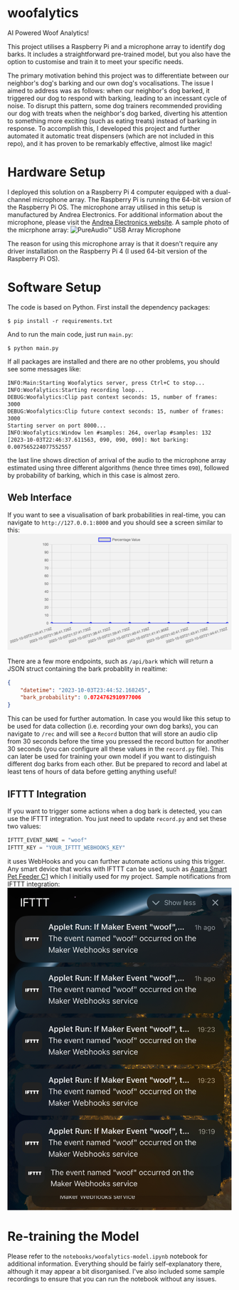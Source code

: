 # woofalytics
AI Powered Woof Analytics!

This project utilises a Raspberry Pi and a microphone array to identify dog barks. It includes a straightforward pre-trained model, but you also have the option to customise and train it to meet your specific needs.

The primary motivation behind this project was to differentiate between our neighbor's dog's barking and our own dog's vocalisations. The issue I aimed to address was as follows: when our neighbor's dog barked, it triggered our dog to respond with barking, leading to an incessant cycle of noise. To disrupt this pattern, some dog trainers recommended providing our dog with treats when the neighbor's dog barked, diverting his attention to something more exciting (such as eating treats) instead of barking in response. To accomplish this, I developed this project and further automated it automatic treat dispensers (which are not included in this repo), and it has proven to be remarkably effective, almost like magic!

# Hardware Setup
I deployed this solution on a Raspberry Pi 4 computer equipped with a dual-channel microphone array. The Raspberry Pi is running the 64-bit version of the Raspberry Pi OS. The microphone array utilised in this setup is manufactured by Andrea Electronics. For additional information about the microphone, please visit the [Andrea Electronics website](https://andreaelectronics.com/array-microphone/).
A sample photo of the micrphone array:
![PureAudio™ USB Array Microphone](https://andreaelectronics.com/wp-content/uploads/2020/09/Andrea-PureAudio-New-USB-Array-Microphone-1024x424-1.jpg)

The reason for using this microphone array is that it doesn't require any driver installation on the Raspberry Pi 4 (I used 64-bit version of the Raspberry Pi OS).

# Software Setup
The code is based on Python. First install the dependency packages:
```shell
$ pip install -r requirements.txt
```

And to run the main code, just run `main.py`:
```shell
$ python main.py
```

If all packages are installed and there are no other problems, you should see some messages like:
```
INFO:Main:Starting Woofalytics server, press Ctrl+C to stop...
INFO:Woofalytics:Starting recording loop...
DEBUG:Woofalytics:Clip past context seconds: 15, number of frames: 3000
DEBUG:Woofalytics:Clip future context seconds: 15, number of frames: 3000
Starting server on port 8000...
INFO:Woofalytics:Window len #samples: 264, overlap #samples: 132
[2023-10-03T22:46:37.611563, 090, 090, 090]: Not barking: 0.007565224077552557
```
the last line shows direction of arrival of the audio to the microphone array estimated using three different algorithms (hence three times `090`), followed by probability of barking, which in this case is almost zero. 

## Web Interface
If you want to see a visualisation of bark probabilities in real-time, you can navigate to `http://127.0.0.1:8000` and you should see a screen similar to this:
![Bark Probability Visualisation](misc/home.png)

There are a few more endpoints, such as `/api/bark` which will return a JSON struct containing the bark probablity in realtime:
```json
{
    "datetime": "2023-10-03T23:44:52.168245", 
    "bark_probability": 0.0724762910977006
}
```
 This can be used for further automation. In case you would like this setup to be used for data collection (i.e. recording your own dog barks), you can navigate to `/rec` and will see a `Record` button that will store an audio clip from 30 seconds before the time you pressed the record button for another 30 seconds (you can configure all these values in the `record.py` file). This can later be used for training your own model if you want to distinguish different dog barks from each other. But be prepared to record and label at least tens of hours of data before getting anything useful! 

## IFTTT Integration
If you want to trigger some actions when a dog bark is detected, you can use the IFTTT integration. You just need to update `record.py` and set these two values:
```python
IFTTT_EVENT_NAME = "woof"
IFTTT_KEY = "YOUR_IFTTT_WEBHOOKS_KEY"
```

it uses WebHooks and you can further automate actions using this trigger. Any smart device that works with IFTTT can be used, such as [Aqara Smart Pet Feeder C1](https://www.aqara.com/eu/product/smart-pet-feeder-c1/) which I initially used for my project. Sample notifications from IFTTT integration:
![IFTTT Notifications](misc/ifttt-notifications.jpg)

# Re-training the Model
Please refer to the `notebooks/woofalytics-model.ipynb` notebook for additional information. Everything should be fairly self-explanatory there, although it may appear a bit disorganised. I've also included some sample recordings to ensure that you can run the notebook without any issues.
